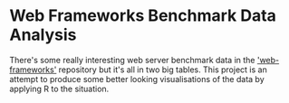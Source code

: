 # Web Frameworks Benchmark Data Analysis

There's some really interesting web server benchmark data in the ['web-frameworks'](https://github.com/the-benchmarker/web-frameworks) repository but it's all in two big tables. This project is an attempt to produce some better looking visualisations of the data by applying R to the situation.
